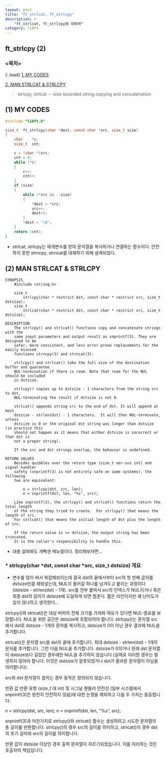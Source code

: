 ```yaml
---
layout: post
title: "ft_strlcat, ft_strlcpy"
description: >
    "ft_strlcat, ft_strlcpy에 대하여"
category: libft
---
```


## ft_strlcpy (2)

### <목차>
{:.lead}
[1. MY CODES](#1-my-codes)

[2. MAN STRLCAT & STRLCPY](#2-man-strlcat--strlcpy)

> strlcpy, strlcat -- size-bounded string copying and concatenation

## (1) MY CODES
~~~c
#include "libft.h"

size_t	ft_strlcpy(char *dest, const char *src, size_t size)
{
	char	*c;
	size_t	cnt;

	c = (char *)src;
	cnt = 0;
	while (*c)
	{
		c++;
		cnt++;
	}
	if (size)
	{
		while (*src && --size)
		{
			*dest = *src;
			src++;
			dest++;
		}
		*dest = '\0';
	}
	return (cnt);
}
~~~
- strlcat, strlcpy는 매개변수를 받아 문자열을 복사하거나 연결하는 함수이다. 안전하지 못한 strncpy, strncat를 대체하기 위해 설계되었다.

## (2) MAN STRLCAT & STRLCPY
~~~plain
SYNOPSIS
	#include <string.h>

	size_t
		strlcpy(char * restrict dst, const char * restrict src, size_t dstsize);
	size_t
		strlcat(char * restrict dst, const char * restrict src, size_t dstsize);

DESCRIPTION
	The strlcpy() and strlcat() functions copy and concatenate strings with the 
	same input parameters and output result as snprintf(3). They are designed to be 
	safer, more consistent, and less error prone replacements for the easily misused
	functions strncpy(3) and strncat(3).

	strlcpy() and strlcat() take the full size of the destination buffer and guarantee 
	NUL-termination if there is room. Note that room for the NUL should be included 
	in dstsize.

	strlcpy() copies up to dstsize - 1 characters from the string src to dst, 
	NUL-terminating the result if dstsize is not 0.

	strlcat() appends string src to the end of dst. It will append at most 
	dstsize - strlen(dst) - 1 characters.  It will then NUL-terminate, unless
	dstsize is 0 or the original dst string was longer than dstsize (in practice this 
	should not happen as it means that either dstsize is incorrect or that dst is 
	not a proper string).

	If the src and dst strings overlap, the behavior is undefined.

RETURN VALUES
	Besides quibbles over the return type (size_t ver-sus int) and signal handler 
	safety (snprintf(3) is not entirely safe on some systems), the following 
	two are equivalent:

		n = strlcpy(dst, src, len);
		n = snprintf(dst, len, "%s", src);

	Like snprintf(3), the strlcpy() and strlcat() functions return the total length
	of the string they tried to create.  For strlcpy() that means the length of src.
	For strlcat() that means the initial length of dst plus the length of src.

	If the return value is >= dstsize, the output string has been truncated.
	It is the caller's responsibility to handle this.
~~~

- 대충 살펴봐도 개빡센 메뉴얼이다. 정리해보자면...

### * strlcpy(char *dst, const char *src, size_t dstsize) 개요



- 변수를 많이 써서 복잡해보이는데 결국 dst의 끝에서부터 src의 첫 번째 글자를 dstsize만큼 채워넣는데, NUL이 들어갈 하나를 남겨두고 붙이는 과정이다(dstsize - strlen(dst) - 1개). src를 전부 붙여서 src의 인덱스가 NUL이거나 혹은 최종 dst의 길이가 dstsize에 도달하게 되면 멈춘다. 짧은 라인이지만 꽤 난이도가 있지 않나하고 생각한다...

strlcpy()와 strlcat()은 대상 버퍼의 전체 크기를 가져와 여유가 있다면 NUL-종료를 보장합니다. NUL을 위한 공간은 dstsize에 포함되어야 합니다. strlcpy()는 문자열 src에서 dst로 dstsize - 1개의 문자를 복사하고, dstsize가 0이 아닌 경우 결과에 NUL을 추가합니다.

strlcat()은 문자열 src을 dst의 끝에 추가합니다. 최대 dstsize - strlen(dst) - 1개의 문자를 추가합니다. 그런 다음 NUL을 추가합니다. dstsize가 0이거나 원래 dst 문자열이 dstsize보다 길었던 경우에만 NUL을 추가하지 않습니다 (실제로 이러한 경우는 발생하지 않아야 합니다. 이것은 dstsize가 잘못되었거나 dst가 올바른 문자열이 아님을 의미합니다).

src와 dst 문자열이 겹치는 경우 동작은 정의되지 않습니다.

반환 값
반환 유형 (size_t 대 int) 및 시그널 핸들러 안전성 (일부 시스템에서 snprintf(3)은 완전히 안전하지 않음)에 대한 논쟁을 제외하고 다음 두 가지는 동등합니다:

n = strlcpy(dst, src, len);
n = snprintf(dst, len, "%s", src);

snprintf(3)과 마찬가지로 strlcpy()와 strlcat() 함수는 생성하려고 시도한 문자열의 총 길이를 반환합니다. strlcpy()의 경우 src의 길이를 의미하고, strlcat()의 경우 dst의 초기 길이와 src의 길이를 의미합니다.

반환 값이 dstsize 이상인 경우 출력 문자열이 자르기되었습니다. 이를 처리하는 것은 호출자의 책임입니다.

